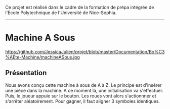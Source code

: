 Ce projet est réalisé dans le cadre de la formation de prépa intégrée de l'Ecole Polytechnique de l'Université de Nice-Sophia.
***
# Machine A Sous
https://github.com/JessicaJulien/projet/blob/master/Documentation/Bo%C3%AEte-Machine/machineASous.jpg
## Présentation
Nous avons conçu cette machine à sous de A à Z.
Le principe est d'insérer une pièce dans la machine. A ce moment là, une initialisation va s'effectuer.
Puis, le joueur appuie sur le bouton. Les roues vont alors s'actionnner et s'arrêter aléatoirement. Pour gagner, il faut aligner 3 symboles identiques. 
